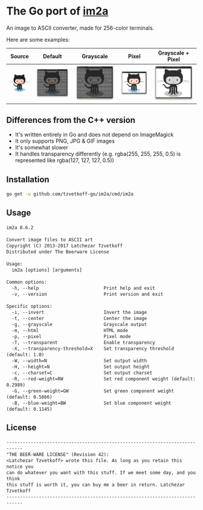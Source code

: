 # The Go port of [im2a](https://github.com/tzvetkoff/im2a)

An image to ASCII converter, made for 256-color terminals.

Here are some examples:

| Source                      | Default                      | Grayscale                    | Pixel                        | Grayscale + Pixel            |
| --------------------------- | ---------------------------- | ---------------------------- | ---------------------------- | ---------------------------- |
| ![Source](examples/oc0.png) | ![Default](examples/oc1.png) | ![Default](examples/oc2.png) | ![Default](examples/oc3.png) | ![Default](examples/oc4.png) |

## Differences from the C++ version

- It's written entirely in Go and does not depend on ImageMagick
- It only supports PNG, JPG & GIF images
- It's somewhat slower
- It handles transparency differently (e.g. rgba(255, 255, 255, 0.5) is represented like rgba(127, 127, 127, 0.5))

## Installation

``` bash
go get -u github.com/tzvetkoff-go/im2a/cmd/im2a
```

## Usage

```
im2a 0.6.2

Convert image files to ASCII art
Copyright (C) 2013-2017 Latchezar Tzvetkoff
Distributed under The Beerware License

Usage:
  im2a [options] [arguments]

Common options:
  -h, --help                        Print help and exit
  -v, --version                     Print version and exit

Specific options:
  -i, --invert                      Invert the image
  -t, --center                      Center the image
  -g, --grayscale                   Grayscale output
  -m, --html                        HTML mode
  -p, --pixel                       Pixel mode
  -T, --transparent                 Enable transparency
  -X, --transparency-threshold=X    Set transparency threshold (default: 1.0)
  -W, --width=N                     Set output width
  -H, --height=N                    Set output height
  -c, --charset=C                   Set output charset
  -R, --red-weight=RW               Set red component weight (default: 0.2989)
  -G, --green-weight=GW             Set green component weight (default: 0.5866)
  -B, --blue-weight=BW              Set blue component weight (default: 0.1145)
```

## License

```
----------------------------------------------------------------------------
"THE BEER-WARE LICENSE" (Revision 42):
<Latchezar Tzvetkoff> wrote this file. As long as you retain this notice you
can do whatever you want with this stuff. If we meet some day, and you think
this stuff is worth it, you can buy me a beer in return. Latchezar Tzvetkoff
----------------------------------------------------------------------------
```
